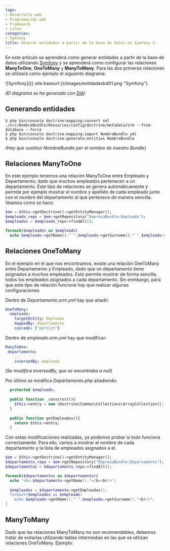 ```yaml
---
tags:
- Desarrollo web
- Programación web
- Framework
- Linux
categories:
- Symfony
title: Generar entidades a partir de la base de datos en Symfony 3.
---
```

En este artículo se aprenderá como generar entidades a partir de la base de datos utilizando [Symfony](http://symfony.com/) y se aprenderá como configurar las relaciones **ManyToOne**, **OneToMany** y **ManyToMany**. Para las dos primeras relaciones se utilizará como ejemplo el siguiente diagrama:

![Symfony]({{ site.baseurl }}/images/entidadesbd01.png "Symfony")

*(El diagrama se ha generado con [DIA](http://dia-installer.de/index.html.es))*

## Generando entidades

``` shell
$ php bin/console doctrine:mapping:convert xml ./src/NombreBundle/Resources/config/doctrine/metadata/orm --from-database --force
$ php bin/console doctrine:mapping:import NombreBundle yml
$ php bin/console doctrine:generate:entities NombreBundle
```
*(Hay que sustituir NombreBundle por el nombre de nuestro Bundle)*

## Relaciones ManyToOne

En este ejemplo tenemos una relación ManyToOne entre Empleado y Departamento, dado que muchos empleados pertenecen a un departamento. Este tipo de relaciones se genera automáticamente y permite por ejemplo mostrar el nombre y apellido de cada empleado junto con el nombre del departamento al que pertenece de manera sencilla. Veamos como se hace:

``` php
$em = $this->getDoctrine()->getEntityManager();
$empleado_repo = $em->getRepository("EmpresaBundle:Empleado");
$empleados = $empleado_repo->findAll();

foreach($empleados as $empleado)
  echo $empleado->getName()." ".$empleado->getSurname()." ".$empleado->getDepartamento()->getName()."<br/>";
```

## Relaciones OneToMany

En el ejemplo en el que nos encontramos, existe una relación OneToMany entre Departamento y Empleado, dado que un departamento tiene asignados a muchos empleados. Esto permite mostrar de forma sencilla, todos los empleados asignados a cada departamento. Sin enmbargo, para que este tipo de relación funcione hay que realizar algunas configuraciones.

Dentro de *Departamento.orm.yml* hay que añadir:

``` yml
OneToMany:
  empleado:
    targetEntity: Empleado
    mappedBy: departamento
    cascade: ["persist"]
```

Dentro de *empleado.orm.yml* hay que modificar:

``` yml
ManyToOne:
 departamento:
    ...
    inversedBy: empleado
```

*(Se modifica inversedBy, que se encontraba a null)*

Por último se modifica *Departamento.php* añadiendo:

``` php
  protected $empleado;
  
  public function _construct(){
    $this->entry = new \Doctrine\Common\Collections\ArrayCollection();
  }
  
  public function getEmpleados(){
    return $this->entry;
  }
```

Con estas modificaciones realizadas, ya podemos probar si todo funciona correctamente. Para ello, vamos a mostrar el nombre de cada departamento y la lista de empleados asignados a el.

``` php
$em = $this->getDoctrine()->getEntityManager();
$departamento_repo = $em->getRepository("EmpresaBundle:Departamento");
$departamentos = $departamento_repo->findAll();

foreach($departamentos as $departamento){
  echo "<b>.$departamento->getName()."</b><br/>";
  
  $empleados = $departamento->getEmpleados();
  foreach($empleados as $empleado)
    echo $empleado->getName()." ".$empleado->getSurname()."<br/>";
}
```

## ManyToMany

Dado que las relaciones ManyToMany no son recomendables, debemos tratar de evitarlas utilizando tablas intermedias en las que se utilizan relaciones OneToMany. Ejemplo:


